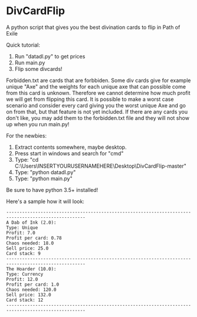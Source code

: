 # DivCardFlip
A python script that gives you the best divination cards to flip in Path of Exile

Quick tutorial:
1. Run "datadl.py" to get prices
2. Run main.py
3. Flip some divcards!

Forbidden.txt are cards that are forbbiden. Some div cards give for example unique "Axe" and the weights for each unique axe that can possible come from this card is unknown. Therefore we cannot determine how much profit we will get from flipping this card. It is possible to make a worst case scenario and consider every card giving you the worst unique Axe and go on from that, but that feature is not yet included. If there are any cards you don't like, you may add them to the forbidden.txt file and they will not show up when you run main.py!

For the newbies:
1. Extract contents somewhere, maybe desktop.
2. Press start in windows and search for "cmd"
3. Type: "cd C:\Users\INSERTYOURUSERNAMEHERE\Desktop\DivCardFlip-master"
4. Type: "python datadl.py"
5. Type: "python main.py"

Be sure to have python 3.5+ installed!





Here's a sample how it will look:
```
----------------------------------------------------------------------------------------------------
A Dab of Ink (2.0):
Type: Unique
Profit: 7.0
Profit per card: 0.78
Chaos needed: 18.0
Sell price: 25.0
Card stack: 9
----------------------------------------------------------------------------------------------------
The Hoarder (10.0):
Type: Currency
Profit: 12.0
Profit per card: 1.0
Chaos needed: 120.0
Sell price: 132.0
Card stack: 12
----------------------------------------------------------------------------------------------------
```
